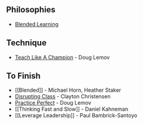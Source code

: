 ## Philosophies

* [Blended Learning](Blended-Learning)

## Technique

* [Teach Like A Champion](Teach-Like-A-Champion) - Doug Lemov

## To Finish

* [[Blended]] - Michael Horn, Heather Staker
* [Disrupting Class](Disrupting-Class) - Clayton Christensen
* [Practice Perfect](Practice-Perfect) - Doug Lemov
* [[Thinking Fast and Slow]] - Daniel Kahneman
* [[Leverage Leadership]] - Paul Bambrick-Santoyo